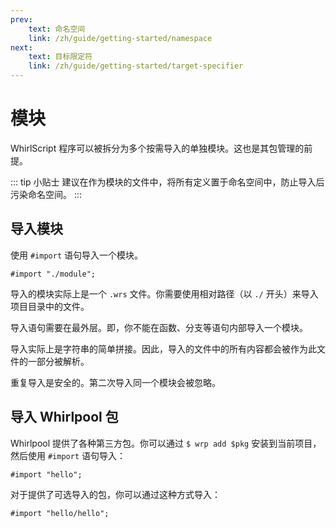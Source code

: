 ```yaml
---
prev:
    text: 命名空间
    link: /zh/guide/getting-started/namespace
next:
    text: 目标限定符
    link: /zh/guide/getting-started/target-specifier
---
```


# 模块

WhirlScript 程序可以被拆分为多个按需导入的单独模块。这也是其包管理的前提。

::: tip 小贴士
建议在作为模块的文件中，将所有定义置于命名空间中，防止导入后污染命名空间。
:::

## 导入模块

使用 `#import` 语句导入一个模块。

```WhirlScript
#import "./module";
```

导入的模块实际上是一个 `.wrs` 文件。你需要使用相对路径（以 `./` 开头）来导入项目目录中的文件。

导入语句需要在最外层。即，你不能在函数、分支等语句内部导入一个模块。

导入实际上是字符串的简单拼接。因此，导入的文件中的所有内容都会被作为此文件的一部分被解析。

重复导入是安全的。第二次导入同一个模块会被忽略。

## 导入 Whirlpool 包

Whirlpool 提供了各种第三方包。你可以通过 `$ wrp add $pkg` 安装到当前项目，然后使用 `#import` 语句导入：

```WhirlScript
#import "hello";
```

对于提供了可选导入的包，你可以通过这种方式导入：

```WhirlScript
#import "hello/hello";
```
